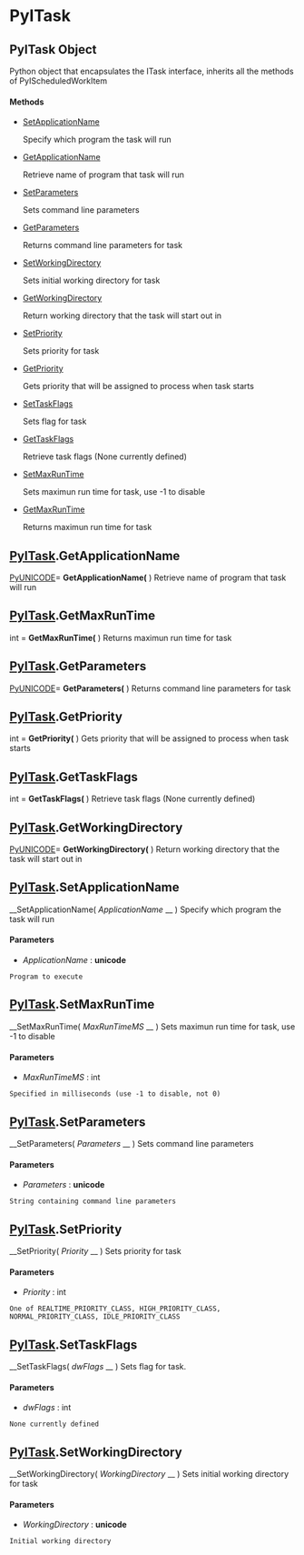 # PyITask

## PyITask Object

Python object that encapsulates the ITask interface, inherits all the methods of PyIScheduledWorkItem

#### Methods


  - [SetApplicationName](PyITask.md#pyitasksetapplicationname)

    Specify which program the task will run&nbsp;

  - [GetApplicationName](PyITask.md#pyitaskgetapplicationname)

    Retrieve name of program that task will run&nbsp;

  - [SetParameters](PyITask.md#pyitasksetparameters)

    Sets command line parameters&nbsp;

  - [GetParameters](PyITask.md#pyitaskgetparameters)

    Returns command line parameters for task&nbsp;

  - [SetWorkingDirectory](PyITask.md#pyitasksetworkingdirectory)

    Sets initial working directory for task&nbsp;

  - [GetWorkingDirectory](PyITask.md#pyitaskgetworkingdirectory)

    Return working directory that the task will start out in&nbsp;

  - [SetPriority](PyITask.md#pyitasksetpriority)

    Sets priority for task&nbsp;

  - [GetPriority](PyITask.md#pyitaskgetpriority)

    Gets priority that will be assigned to process when task starts&nbsp;

  - [SetTaskFlags](PyITask.md#pyitasksettaskflags)

    Sets flag for task&nbsp;

  - [GetTaskFlags](PyITask.md#pyitaskgettaskflags)

    Retrieve task flags (None currently defined)&nbsp;

  - [SetMaxRunTime](PyITask.md#pyitasksetmaxruntime)

    Sets maximun run time for task, use -1 to disable&nbsp;

  - [GetMaxRunTime](PyITask.md#pyitaskgetmaxruntime)

    Returns maximun run time for task&nbsp;


## [PyITask](#pyitask).GetApplicationName

[PyUNICODE](#pyunicode)= __GetApplicationName(__ )
Retrieve name of program that task will run

## [PyITask](#pyitask).GetMaxRunTime

int = __GetMaxRunTime(__ )
Returns maximun run time for task

## [PyITask](#pyitask).GetParameters

[PyUNICODE](#pyunicode)= __GetParameters(__ )
Returns command line parameters for task

## [PyITask](#pyitask).GetPriority

int = __GetPriority(__ )
Gets priority that will be assigned to process when task starts

## [PyITask](#pyitask).GetTaskFlags

int = __GetTaskFlags(__ )
Retrieve task flags (None currently defined)

## [PyITask](#pyitask).GetWorkingDirectory

[PyUNICODE](#pyunicode)= __GetWorkingDirectory(__ )
Return working directory that the task will start out in

## [PyITask](#pyitask).SetApplicationName

 __SetApplicationName( *ApplicationName* __ )
Specify which program the task will run

#### Parameters


  -  *ApplicationName* : __unicode__ 

    Program to execute

## [PyITask](#pyitask).SetMaxRunTime

 __SetMaxRunTime( *MaxRunTimeMS* __ )
Sets maximun run time for task, use -1 to disable

#### Parameters


  -  *MaxRunTimeMS* : int

    Specified in milliseconds (use -1 to disable, not 0)

## [PyITask](#pyitask).SetParameters

 __SetParameters( *Parameters* __ )
Sets command line parameters

#### Parameters


  -  *Parameters* : __unicode__ 

    String containing command line parameters

## [PyITask](#pyitask).SetPriority

 __SetPriority( *Priority* __ )
Sets priority for task

#### Parameters


  -  *Priority* : int

    One of REALTIME_PRIORITY_CLASS, HIGH_PRIORITY_CLASS, NORMAL_PRIORITY_CLASS, IDLE_PRIORITY_CLASS

## [PyITask](#pyitask).SetTaskFlags

 __SetTaskFlags( *dwFlags* __ )
Sets flag for task.

#### Parameters


  -  *dwFlags* : int

    None currently defined

## [PyITask](#pyitask).SetWorkingDirectory

 __SetWorkingDirectory( *WorkingDirectory* __ )
Sets initial working directory for task

#### Parameters


  -  *WorkingDirectory* : __unicode__ 

    Initial working directory